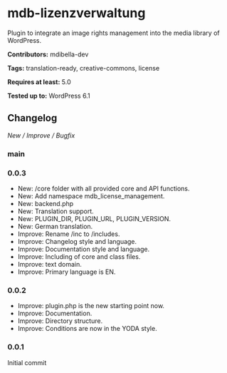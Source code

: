 # mdb-lizenzverwaltung
Plugin to integrate an image rights management into the media library of WordPress.

__Contributors:__ mdibella-dev

__Tags:__  translation-ready, creative-commons, license

__Requires at least:__ 5.0

__Tested up to:__ WordPress 6.1


## Changelog
*New / Improve / Bugfix*


### main


### 0.0.3
* New: /core folder with all provided core and API functions.
* New: Add namespace mdb_license_management.
* New: backend.php
* New: Translation support.
* New: PLUGIN_DIR, PLUGIN_URL, PLUGIN_VERSION.
* New: German translation.
* Improve: Rename /inc to /includes.
* Improve: Changelog style and language.
* Improve: Documentation style and language.
* Improve: Including of core and class files.
* Improve: text domain.
* Improve: Primary language is EN.


### 0.0.2
* Improve: plugin.php is the new starting point now.
* Improve: Documentation.
* Improve: Directory structure.
* Improve: Conditions are now in the YODA style.


### 0.0.1
Initial commit
